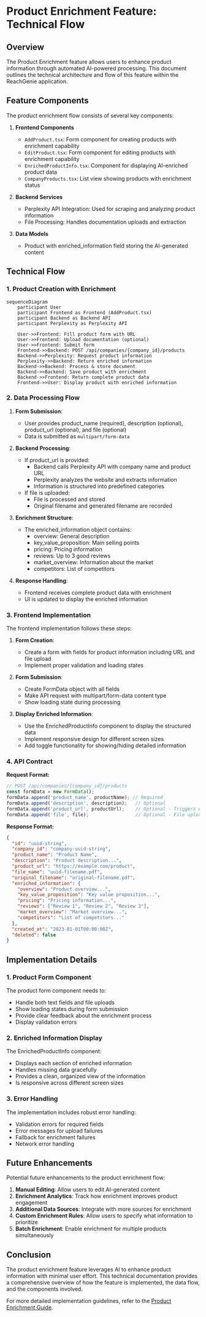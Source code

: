 # Product Enrichment Feature: Technical Flow

## Overview

The Product Enrichment feature allows users to enhance product information through automated AI-powered processing. This document outlines the technical architecture and flow of this feature within the ReachGenie application.

## Feature Components

The product enrichment flow consists of several key components:

1. **Frontend Components**
   - `AddProduct.tsx`: Form component for creating products with enrichment capability
   - `EditProduct.tsx`: Form component for editing products with enrichment capability
   - `EnrichedProductInfo.tsx`: Component for displaying AI-enriched product data
   - `CompanyProducts.tsx`: List view showing products with enrichment status

2. **Backend Services**
   - Perplexity API Integration: Used for scraping and analyzing product information
   - File Processing: Handles documentation uploads and extraction

3. **Data Models**
   - Product with enriched_information field storing the AI-generated content

## Technical Flow

### 1. Product Creation with Enrichment

```mermaid
sequenceDiagram
    participant User
    participant Frontend as Frontend (AddProduct.tsx)
    participant Backend as Backend API
    participant Perplexity as Perplexity API
    
    User->>Frontend: Fill product form with URL
    User->>Frontend: Upload documentation (optional)
    User->>Frontend: Submit form
    Frontend->>Backend: POST /api/companies/{company_id}/products
    Backend->>Perplexity: Request product information
    Perplexity->>Backend: Return enriched information
    Backend->>Backend: Process & store document
    Backend->>Backend: Save product with enrichment
    Backend->>Frontend: Return complete product data
    Frontend->>User: Display product with enriched information
```

### 2. Data Processing Flow

1. **Form Submission**:
   - User provides product_name (required), description (optional), product_url (optional), and file (optional)
   - Data is submitted as `multipart/form-data`

2. **Backend Processing**:
   - If product_url is provided:
     - Backend calls Perplexity API with company name and product URL
     - Perplexity analyzes the website and extracts information
     - Information is structured into predefined categories
   - If file is uploaded:
     - File is processed and stored
     - Original filename and generated filename are recorded

3. **Enrichment Structure**:
   - The enriched_information object contains:
     - overview: General description
     - key_value_proposition: Main selling points
     - pricing: Pricing information
     - reviews: Up to 3 good reviews
     - market_overview: Information about the market
     - competitors: List of competitors

4. **Response Handling**:
   - Frontend receives complete product data with enrichment
   - UI is updated to display the enriched information

### 3. Frontend Implementation

The frontend implementation follows these steps:

1. **Form Creation**: 
   - Create a form with fields for product information including URL and file upload
   - Implement proper validation and loading states

2. **Form Submission**:
   - Create FormData object with all fields
   - Make API request with multipart/form-data content type
   - Show loading state during processing

3. **Display Enriched Information**:
   - Use the EnrichedProductInfo component to display the structured data
   - Implement responsive design for different screen sizes
   - Add toggle functionality for showing/hiding detailed information

### 4. API Contract

**Request Format:**
```javascript
// POST /api/companies/{company_id}/products
const formData = new FormData();
formData.append('product_name', productName); // Required
formData.append('description', description);   // Optional
formData.append('product_url', productUrl);    // Optional - Triggers enrichment
formData.append('file', file);                 // Optional - File upload
```

**Response Format:**
```json
{
  "id": "uuid-string",
  "company_id": "company-uuid-string",
  "product_name": "Product Name",
  "description": "Product description...",
  "product_url": "https://example.com/product",
  "file_name": "uuid-filename.pdf",
  "original_filename": "original-filename.pdf",
  "enriched_information": {
    "overview": "Product overview...",
    "key_value_proposition": "Key value proposition...",
    "pricing": "Pricing information...",
    "reviews": ["Review 1", "Review 2", "Review 3"],
    "market_overview": "Market overview...",
    "competitors": "List of competitors..."
  },
  "created_at": "2023-01-01T00:00:00Z",
  "deleted": false
}
```

## Implementation Details

### 1. Product Form Component

The product form component needs to:
- Handle both text fields and file uploads
- Show loading states during form submission
- Provide clear feedback about the enrichment process
- Display validation errors

### 2. Enriched Information Display

The EnrichedProductInfo component:
- Displays each section of enriched information
- Handles missing data gracefully
- Provides a clean, organized view of the information
- Is responsive across different screen sizes

### 3. Error Handling

The implementation includes robust error handling:
- Validation errors for required fields
- Error messages for upload failures
- Fallback for enrichment failures
- Network error handling

## Future Enhancements

Potential future enhancements to the product enrichment flow:

1. **Manual Editing**: Allow users to edit AI-generated content
2. **Enrichment Analytics**: Track how enrichment improves product engagement
3. **Additional Data Sources**: Integrate with more sources for enrichment
4. **Custom Enrichment Rules**: Allow users to specify what information to prioritize
5. **Batch Enrichment**: Enable enrichment for multiple products simultaneously

## Conclusion

The product enrichment feature leverages AI to enhance product information with minimal user effort. This technical documentation provides a comprehensive overview of how the feature is implemented, the data flow, and the components involved.

For more detailed implementation guidelines, refer to the [Product Enrichment Guide](./product-enrichment-guide.md). 